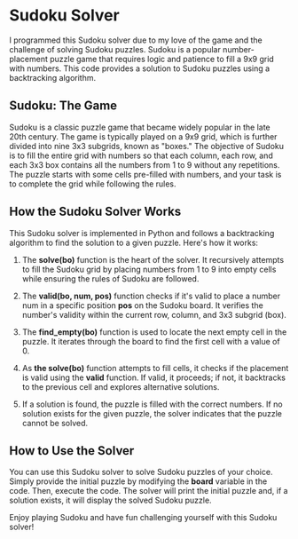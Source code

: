 # Sudoku Solver

I programmed this Sudoku solver due to my love of the game and the challenge of solving Sudoku puzzles. Sudoku is a popular number-placement puzzle game that requires logic and patience to fill a 9x9 grid with numbers. This code provides a solution to Sudoku puzzles using a backtracking algorithm.

## Sudoku: The Game
Sudoku is a classic puzzle game that became widely popular in the late 20th century. The game is typically played on a 9x9 grid, which is further divided into nine 3x3 subgrids, known as "boxes." The objective of Sudoku is to fill the entire grid with numbers so that each column, each row, and each 3x3 box contains all the numbers from 1 to 9 without any repetitions. The puzzle starts with some cells pre-filled with numbers, and your task is to complete the grid while following the rules.

## How the Sudoku Solver Works
This Sudoku solver is implemented in Python and follows a backtracking algorithm to find the solution to a given puzzle. Here's how it works:

1. The **solve(bo)** function is the heart of the solver. It recursively attempts to fill the Sudoku grid by placing numbers from 1 to 9 into empty cells while ensuring the rules of Sudoku are followed.

2. The **valid(bo, num, pos)** function checks if it's valid to place a number num in a specific position **pos** on the Sudoku board. It verifies the number's validity within the current row, column, and 3x3 subgrid (box).

3. The **find_empty(bo)** function is used to locate the next empty cell in the puzzle. It iterates through the board to find the first cell with a value of 0.

4. As **the solve(bo)** function attempts to fill cells, it checks if the placement is valid using the **valid** function. If valid, it proceeds; if not, it backtracks to the previous cell and explores alternative solutions.

5. If a solution is found, the puzzle is filled with the correct numbers. If no solution exists for the given puzzle, the solver indicates that the puzzle cannot be solved.

## How to Use the Solver

You can use this Sudoku solver to solve Sudoku puzzles of your choice. Simply provide the initial puzzle by modifying the **board** variable in the code. Then, execute the code. The solver will print the initial puzzle and, if a solution exists, it will display the solved Sudoku puzzle.

Enjoy playing Sudoku and have fun challenging yourself with this Sudoku solver!
